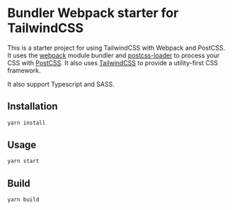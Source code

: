 # Bundler Webpack starter for TailwindCSS

This is a starter project for using TailwindCSS with Webpack and PostCSS. It uses the [webpack](https://webpack.js.org/) module bundler and [postcss-loader](http://webpack.github.io/docs/list-of-loaders.html#postcss-loader) to process your CSS with [PostCSS](http://postcss.org/). It also uses [TailwindCSS](https://tailwindcss.com/) to provide a utility-first CSS framework.

It also support Typescript and SASS.

## Installation

```bash
yarn install
```

## Usage

```bash
yarn start
```

## Build

```bash
yarn build
```
